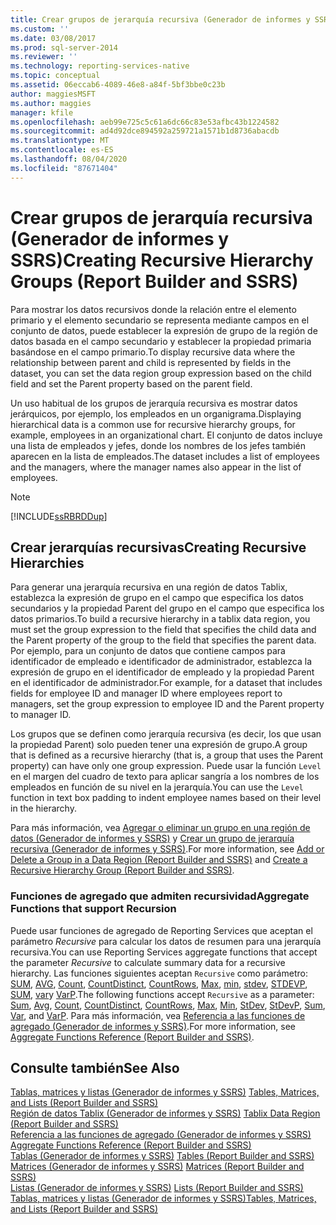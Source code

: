 ```yaml
---
title: Crear grupos de jerarquía recursiva (Generador de informes y SSRS) | Microsoft Docs
ms.custom: ''
ms.date: 03/08/2017
ms.prod: sql-server-2014
ms.reviewer: ''
ms.technology: reporting-services-native
ms.topic: conceptual
ms.assetid: 06eccab6-4089-46e8-a84f-5bf3bbe0c23b
author: maggiesMSFT
ms.author: maggies
manager: kfile
ms.openlocfilehash: aeb99e725c5c61a6dc66c83e53afbc43b1224582
ms.sourcegitcommit: ad4d92dce894592a259721a1571b1d8736abacdb
ms.translationtype: MT
ms.contentlocale: es-ES
ms.lasthandoff: 08/04/2020
ms.locfileid: "87671404"
---
```

# <a name="creating-recursive-hierarchy-groups-report-builder-and-ssrs"></a><span data-ttu-id="62461-102">Crear grupos de jerarquía recursiva (Generador de informes y SSRS)</span><span class="sxs-lookup"><span data-stu-id="62461-102">Creating Recursive Hierarchy Groups (Report Builder and SSRS)</span></span>
  <span data-ttu-id="62461-103">Para mostrar los datos recursivos donde la relación entre el elemento primario y el elemento secundario se representa mediante campos en el conjunto de datos, puede establecer la expresión de grupo de la región de datos basada en el campo secundario y establecer la propiedad primaria basándose en el campo primario.</span><span class="sxs-lookup"><span data-stu-id="62461-103">To display recursive data where the relationship between parent and child is represented by fields in the dataset, you can set the data region group expression based on the child field and set the Parent property based on the parent field.</span></span>  
  
 <span data-ttu-id="62461-104">Un uso habitual de los grupos de jerarquía recursiva es mostrar datos jerárquicos, por ejemplo, los empleados en un organigrama.</span><span class="sxs-lookup"><span data-stu-id="62461-104">Displaying hierarchical data is a common use for recursive hierarchy groups, for example, employees in an organizational chart.</span></span> <span data-ttu-id="62461-105">El conjunto de datos incluye una lista de empleados y jefes, donde los nombres de los jefes también aparecen en la lista de empleados.</span><span class="sxs-lookup"><span data-stu-id="62461-105">The dataset includes a list of employees and the managers, where the manager names also appear in the list of employees.</span></span>  
  
> [!NOTE]  
>  [!INCLUDE[ssRBRDDup](../../includes/ssrbrddup-md.md)]  
  
## <a name="creating-recursive-hierarchies"></a><span data-ttu-id="62461-106">Crear jerarquías recursivas</span><span class="sxs-lookup"><span data-stu-id="62461-106">Creating Recursive Hierarchies</span></span>  
 <span data-ttu-id="62461-107">Para generar una jerarquía recursiva en una región de datos Tablix, establezca la expresión de grupo en el campo que especifica los datos secundarios y la propiedad Parent del grupo en el campo que especifica los datos primarios.</span><span class="sxs-lookup"><span data-stu-id="62461-107">To build a recursive hierarchy in a tablix data region, you must set the group expression to the field that specifies the child data and the Parent property of the group to the field that specifies the parent data.</span></span> <span data-ttu-id="62461-108">Por ejemplo, para un conjunto de datos que contiene campos para identificador de empleado e identificador de administrador, establezca la expresión de grupo en el identificador de empleado y la propiedad Parent en el identificador de administrador.</span><span class="sxs-lookup"><span data-stu-id="62461-108">For example, for a dataset that includes fields for employee ID and manager ID where employees report to managers, set the group expression to employee ID and the Parent property to manager ID.</span></span>  
  
 <span data-ttu-id="62461-109">Los grupos que se definen como jerarquía recursiva (es decir, los que usan la propiedad Parent) solo pueden tener una expresión de grupo.</span><span class="sxs-lookup"><span data-stu-id="62461-109">A group that is defined as a recursive hierarchy (that is, a group that uses the Parent property) can have only one group expression.</span></span> <span data-ttu-id="62461-110">Puede usar la función `Level` en el margen del cuadro de texto para aplicar sangría a los nombres de los empleados en función de su nivel en la jerarquía.</span><span class="sxs-lookup"><span data-stu-id="62461-110">You can use the `Level` function in text box padding to indent employee names based on their level in the hierarchy.</span></span>  
  
 <span data-ttu-id="62461-111">Para más información, vea [Agregar o eliminar un grupo en una región de datos &#40;Generador de informes y SSRS&#41;](add-or-delete-a-group-in-a-data-region-report-builder-and-ssrs.md) y [Crear un grupo de jerarquía recursiva &#40;Generador de informes y SSRS&#41;](create-a-recursive-hierarchy-group-report-builder-and-ssrs.md).</span><span class="sxs-lookup"><span data-stu-id="62461-111">For more information, see [Add or Delete a Group in a Data Region &#40;Report Builder and SSRS&#41;](add-or-delete-a-group-in-a-data-region-report-builder-and-ssrs.md) and  [Create a Recursive Hierarchy Group &#40;Report Builder and SSRS&#41;](create-a-recursive-hierarchy-group-report-builder-and-ssrs.md).</span></span>  
  
### <a name="aggregate-functions-that-support-recursion"></a><span data-ttu-id="62461-112">Funciones de agregado que admiten recursividad</span><span class="sxs-lookup"><span data-stu-id="62461-112">Aggregate Functions that support Recursion</span></span>  
 <span data-ttu-id="62461-113">Puede usar funciones de agregado de Reporting Services que aceptan el parámetro *Recursive* para calcular los datos de resumen para una jerarquía recursiva.</span><span class="sxs-lookup"><span data-stu-id="62461-113">You can use Reporting Services aggregate functions that accept the parameter *Recursive* to calculate summary data for a recursive hierarchy.</span></span> <span data-ttu-id="62461-114">Las funciones siguientes aceptan `Recursive` como parámetro: [SUM](report-builder-functions-sum-function.md), [AVG](report-builder-functions-avg-function.md), [Count](report-builder-functions-count-function.md), [CountDistinct](report-builder-functions-countdistinct-function.md), [CountRows](report-builder-functions-countrows-function.md), [Max](report-builder-functions-max-function.md), [min](report-builder-functions-min-function.md), [stdev](report-builder-functions-stdev-function.md), [STDEVP](report-builder-functions-stdevp-function.md), [SUM](report-builder-functions-sum-function.md), [var](report-builder-functions-var-function.md)y [VarP](report-builder-functions-varp-function.md).</span><span class="sxs-lookup"><span data-stu-id="62461-114">The following functions accept `Recursive` as a parameter: [Sum](report-builder-functions-sum-function.md), [Avg](report-builder-functions-avg-function.md), [Count](report-builder-functions-count-function.md), [CountDistinct](report-builder-functions-countdistinct-function.md), [CountRows](report-builder-functions-countrows-function.md), [Max](report-builder-functions-max-function.md), [Min](report-builder-functions-min-function.md), [StDev](report-builder-functions-stdev-function.md), [StDevP](report-builder-functions-stdevp-function.md), [Sum](report-builder-functions-sum-function.md), [Var](report-builder-functions-var-function.md), and [VarP](report-builder-functions-varp-function.md).</span></span> <span data-ttu-id="62461-115">Para más información, vea [Referencia a las funciones de agregado &#40;Generador de informes y SSRS&#41;](report-builder-functions-aggregate-functions-reference.md).</span><span class="sxs-lookup"><span data-stu-id="62461-115">For more information, see [Aggregate Functions Reference &#40;Report Builder and SSRS&#41;](report-builder-functions-aggregate-functions-reference.md).</span></span>  
  
## <a name="see-also"></a><span data-ttu-id="62461-116">Consulte también</span><span class="sxs-lookup"><span data-stu-id="62461-116">See Also</span></span>  
 <span data-ttu-id="62461-117">[Tablas, matrices y listas &#40;Generador de informes y SSRS&#41;](tables-matrices-and-lists-report-builder-and-ssrs.md) </span><span class="sxs-lookup"><span data-stu-id="62461-117">[Tables, Matrices, and Lists &#40;Report Builder and SSRS&#41;](tables-matrices-and-lists-report-builder-and-ssrs.md) </span></span>  
 <span data-ttu-id="62461-118">[Región de datos Tablix &#40;Generador de informes y SSRS&#41;](../tablix-data-region-report-builder-and-ssrs.md) </span><span class="sxs-lookup"><span data-stu-id="62461-118">[Tablix Data Region &#40;Report Builder and SSRS&#41;](../tablix-data-region-report-builder-and-ssrs.md) </span></span>  
 <span data-ttu-id="62461-119">[Referencia a las funciones de agregado &#40;Generador de informes y SSRS&#41;](report-builder-functions-aggregate-functions-reference.md) </span><span class="sxs-lookup"><span data-stu-id="62461-119">[Aggregate Functions Reference &#40;Report Builder and SSRS&#41;](report-builder-functions-aggregate-functions-reference.md) </span></span>  
 <span data-ttu-id="62461-120">[Tablas &#40;Generador de informes y SSRS&#41;](tables-report-builder-and-ssrs.md) </span><span class="sxs-lookup"><span data-stu-id="62461-120">[Tables &#40;Report Builder  and SSRS&#41;](tables-report-builder-and-ssrs.md) </span></span>  
 <span data-ttu-id="62461-121">[Matrices &#40;Generador de informes y SSRS&#41;](create-a-matrix-report-builder-and-ssrs.md) </span><span class="sxs-lookup"><span data-stu-id="62461-121">[Matrices &#40;Report Builder and SSRS&#41;](create-a-matrix-report-builder-and-ssrs.md) </span></span>  
 <span data-ttu-id="62461-122">[Listas &#40;Generador de informes y SSRS&#41;](create-invoices-and-forms-with-lists-report-builder-and-ssrs.md) </span><span class="sxs-lookup"><span data-stu-id="62461-122">[Lists &#40;Report Builder and SSRS&#41;](create-invoices-and-forms-with-lists-report-builder-and-ssrs.md) </span></span>  
 [<span data-ttu-id="62461-123">Tablas, matrices y listas &#40;Generador de informes y SSRS&#41;</span><span class="sxs-lookup"><span data-stu-id="62461-123">Tables, Matrices, and Lists &#40;Report Builder and SSRS&#41;</span></span>](tables-matrices-and-lists-report-builder-and-ssrs.md)  
  
  
